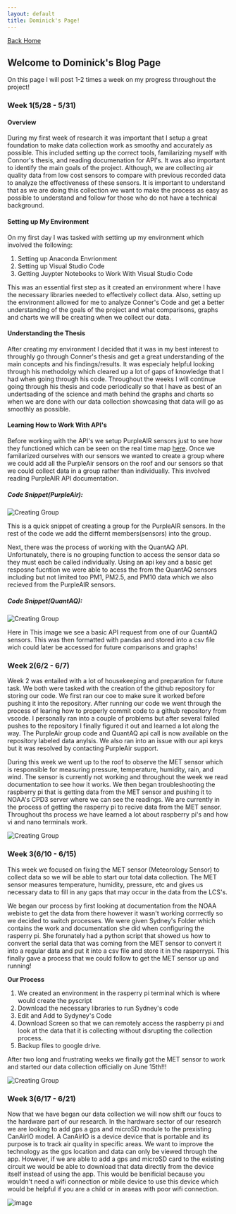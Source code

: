 ```yaml
---
layout: default
title: Dominick's Page!
---
```

[Back Home](/README.md)
## Welcome to Dominick's Blog Page

On this page I will post 1-2 times a week on my progress throughout the project!

### Week 1(5/28 - 5/31) 

#### Overview 

During my first week of research it was important that I setup a great foundation to make data collection work as smoothy and accurately as possible. This included setting up the correct tools, familarizing myself with Connor's thesis, and reading documenation for API's. It was also important to identify the main goals of the project. Although, we are collecting air quality data from low cost sensors to compare with previous recorded data to analyze the effectiveness of these sensors. It is important to understand that as we are doing this collection we want to make the process as easy as possible to understand and follow for those who do not have a technical background.

#### Setting up My Environment 

On my first day I was tasked with settimg up my environment which involved the following: 

  1. Setting up Anaconda Envrionment
  2. Setting up Visual Studio Code
  3. Getting Juypter Notebooks to Work With Visual Studio Code

This was an essential first step as it created an environment where I have the necessary libraries needed to effectively collect data. Also, setting up the environment allowed for me to analyze Conner's Code and get a better understanding of the goals of the project and what comparisons, graphs and charts we will be creating when we collect our data. 

#### Understanding the Thesis 

After creating my environment I decided that it was in my best interest to throughly go through Conner's thesis and get a great understanding of the main concepts and his findings/results. It was especialy helpful looking through his methodolgy which cleared up a lot of gaps of knowledge that I had when going through his code. Throughout the weeks I will continue going through his thesis and code periodically so that I have as best of an undertsading of the science and math behind the graphs and charts so when we are done with our data collection showcasing that data will go as smoothly as possible. 

#### Learning How to Work With API's 

Before working with the API's we setup PurpleAIR sensors just to see how they functioned which can be seen on the real time map [here](https://map.purpleair.com/1/mAQI/a10/p604800/cC0#16.98/34.105185/-117.71215). Once we familarized ourselves with our sensors we wanted to create a group where we could add all the PurpleAir sensors on the roof and our sensors so that we could collect data in a group rather than individually. This involved reading PurpleAIR API documentation. 

##### Code Snippet(PurpleAir): 

![Creating Group](/images/image.png)

This is a quick snippet of creating a group for the PurpleAIR sensors. In the rest of the code we add the differnt members(sensors) into the group. 

Next, there was the process of working with the QuantAQ API. Unfortunately, there is no grouping function to access the sensor data so they must each be called individually. Using an api key and a basic get resposne fucntion we were able to acess the from the QuantAQ sensors including but not limited too PM1, PM2.5, and PM10 data which we also recieved from the PurpleAIR sensors. 

##### Code Snippet(QuantAQ): 

![Creating Group](/images/QuantAQ.png) 

Here in This image we see a basic API request from one of our QuantAQ sensors. This was then formatted with pandas and stored into a csv file wich could later be accessed for future comparisons and graphs! 


### Week 2(6/2 - 6/7) 
Week 2 was entailed with a lot of housekeeping and preparation for future task. We both were tasked with the creation of the github repository for storing our code. We first ran our coe to make sure it worked before pushing it into the repository. After running our code we went through the process of learing how to properly commit code to a github repository from vscode. I personally ran into a couple of problems but after several failed pushes to the repository I finally figured it out and learned a lot along the way. The PurpleAir group code and QuantAQ api call is now available on the repository labeled data anylsis. We also ran into an issue with our api keys but it was resolved by contacting PurpleAir support. 

During this week we went up to the roof to observe the MET sensor which is responsible for measuring pressure, temperature, humidity, rain, and wind. The sensor is currently not working and throughout the week we read documentation to see how it works. We then began troubleshooting the raspberry pi that is getting data from the MET sensor and pushing it to NOAA's CPD3 server where we can see the readings. We are currently in the process of getting the rasperry pi to recive data from the MET sensor. Throughout ths process we have learned a lot about raspberry pi's and how vi and nano terminals work. 

![Creating Group](/images/IMG_1332.jpg) 

### Week 3(6/10 - 6/15) 

This week we focused on fixing the MET sensor (Meteorology Sensor) to collect data so we will be able to start our total data collection. The MET sensor measures temperature, humidity, pressure, etc and gives us necessary data to fill in any gaps that may occur in the data from the LCS's. 

We began our process by first looking at documentation from the NOAA webiste to get the data from there however it wasn't working corrrectly so we decided to switch processes. We were given Sydney's Folder which contains the work and documentation she did when configuring the rasperry pi. She forunately had a python script that showed us how to convert the serial data that was coming from the MET sensor to convert it into a regular data and put it into a csv file and store it in the rasperrypi. This finally gave a process that we could follow to get the MET sensor up and running! 

**Our Process** 
1. We created an environment in the rasperry pi terminal which is where would create the pyscript
2. Download the necessary libraries to run Sydney's code
3. Edit and Add to Sydyney's Code
4. Download Screen so that we can remotely access the raspberry pi and look at the data that it is collecting without disrupting the collection process.
5. Backup files to google drive.

After two long and frustrating weeks we finally got the MET sensor to work and started our data collection officially on June 15th!!! 

![Creating Group](/images/IMG_9406.jpeg) 


### Week 3(6/17 - 6/21) 

Now that we have began our data collection we will now shift our foucs to the hardware part of our research. In the hardware sector of our research we are looking to add gps a gps and microSD module to the prexisting CanAirIO model. A CanAirIO is a device device that is portable and its purpose is to track air quality in specific areas. We want to improve the technology as the gps location and data can only be viewed through the app. However, if we are able to add a gps and microSD card to the existing circuit we would be able to download that data directly from the device itself instead of using the app. This would be benificial because you wouldn't need a wifi connection or mbile device to use this device which would be helpful if you are a child or in araeas with poor wifi connection. 

![image](https://github.com/user-attachments/assets/b2e7f333-cdff-486c-96d9-7bc9b8bd99f8)


